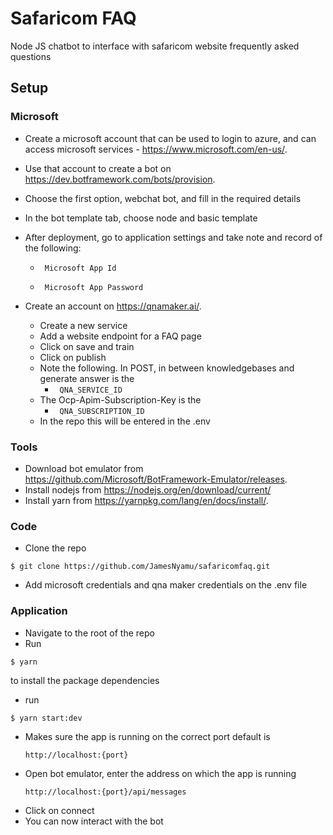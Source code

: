 # Safaricom FAQ
Node JS chatbot to interface with safaricom website frequently asked questions

## Setup
### Microsoft
- Create a microsoft account that can be used to login to azure, and can access microsoft services - https://www.microsoft.com/en-us/.
- Use that account to create a bot on https://dev.botframework.com/bots/provision.
- Choose the first option, webchat bot, and fill in the required details
- In the bot template tab, choose node and basic template
- After deployment, go to application settings and take note and record of the following:

  - ``` Microsoft App Id``` 

  - ``` Microsoft App Password```
- Create an account on https://qnamaker.ai/.
  - Create a new service
  - Add a website endpoint for a FAQ page
  - Click on save and train
  - Click on publish
  - Note the following. In POST, in between knowledgebases and generate answer is the
    - ``` QNA_SERVICE_ID```
  - The Ocp-Apim-Subscription-Key is the
    - ``` QNA_SUBSCRIPTION_ID```
  - In the repo this will be entered in the .env

### Tools
- Download bot emulator from https://github.com/Microsoft/BotFramework-Emulator/releases.
- Install nodejs from https://nodejs.org/en/download/current/
- Install yarn from https://yarnpkg.com/lang/en/docs/install/.

### Code
- Clone the repo

```
$ git clone https://github.com/JamesNyamu/safaricomfaq.git
```

- Add microsoft credentials and qna maker credentials on the .env file

### Application
- Navigate to the root of the repo
- Run
```
$ yarn
```
to install the package dependencies
- run
```
$ yarn start:dev
```
- Makes sure the app is running on the correct port default is 
  ```
  http://localhost:{port}
  ```
- Open bot emulator, enter the address on which the app is running
  ```
  http://localhost:{port}/api/messages
  ```
- Click on connect
- You can now interact with the bot
